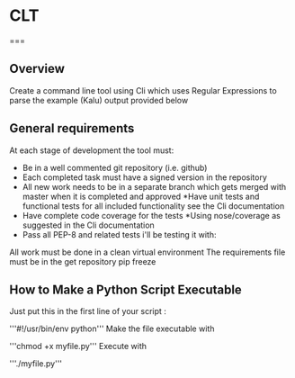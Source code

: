 # CLT
===
## Overview

Create a command line tool using Cli which uses Regular Expressions to parse the example (Kalu) output provided below

## General requirements 
At each stage of development the tool must:
* Be in a well commented git repository (i.e. github)
* Each completed task must have a signed version in the repository
* All new work needs to be in a separate branch which gets merged with master when it is completed and approved
*Have unit tests and functional tests for all included functionality
see the Cli documentation
* Have complete code coverage for the tests
*Using nose/coverage as suggested in the Cli documentation
* Pass all PEP-8 and related tests
i'll be testing it with:

All work must be done in a clean virtual environment
The requirements file must be in the get repository
pip freeze

## How to Make a Python Script Executable

Just put this in the first line of your script :

'''#!/usr/bin/env python'''
Make the file executable with

'''chmod +x myfile.py'''
Execute with

'''./myfile.py'''
